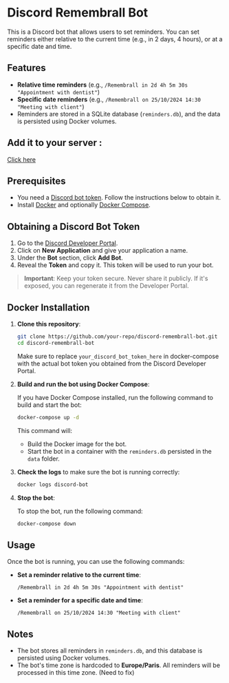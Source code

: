 # Discord Remembrall Bot

This is a Discord bot that allows users to set reminders. You can set reminders either relative to the current time (e.g., in 2 days, 4 hours), or at a specific date and time.

## Features

- **Relative time reminders** (e.g., `/Remembrall in 2d 4h 5m 30s "Appointment with dentist"`)
- **Specific date reminders** (e.g., `/Remembrall on 25/10/2024 14:30 "Meeting with client"`)
- Reminders are stored in a SQLite database (`reminders.db`), and the data is persisted using Docker volumes.

## Add it to your server :

[Click here](https://short.silverspy.fr/Remembrall)

## Prerequisites

- You need a [Discord bot token](https://discord.com/developers/applications). Follow the instructions below to obtain it.
- Install [Docker](https://www.docker.com/get-started) and optionally [Docker Compose](https://docs.docker.com/compose/install/).

## Obtaining a Discord Bot Token

1. Go to the [Discord Developer Portal](https://discord.com/developers/applications).
2. Click on **New Application** and give your application a name.
3. Under the **Bot** section, click **Add Bot**.
4. Reveal the **Token** and copy it. This token will be used to run your bot.

> **Important**: Keep your token secure. Never share it publicly. If it's exposed, you can regenerate it from the Developer Portal.

## Docker Installation

1. **Clone this repository**:

   ```bash
   git clone https://github.com/your-repo/discord-remembrall-bot.git
   cd discord-remembrall-bot
   ```

   Make sure to replace `your_discord_bot_token_here` in docker-compose with the actual bot token you obtained from the Discord Developer Portal.

3. **Build and run the bot using Docker Compose**:

   If you have Docker Compose installed, run the following command to build and start the bot:

   ```bash
   docker-compose up -d
   ```

   This command will:
   - Build the Docker image for the bot.
   - Start the bot in a container with the `reminders.db` persisted in the `data` folder.

4. **Check the logs** to make sure the bot is running correctly:

   ```bash
   docker logs discord-bot
   ```

5. **Stop the bot**:

   To stop the bot, run the following command:

   ```bash
   docker-compose down
   ```

## Usage

Once the bot is running, you can use the following commands:

- **Set a reminder relative to the current time**:
  ```
  /Remembrall in 2d 4h 5m 30s "Appointment with dentist"
  ```

- **Set a reminder for a specific date and time**:
  ```
  /Remembrall on 25/10/2024 14:30 "Meeting with client"
  ```

## Notes

- The bot stores all reminders in `reminders.db`, and this database is persisted using Docker volumes.
- The bot's time zone is hardcoded to **Europe/Paris**. All reminders will be processed in this time zone. (Need to fix)
